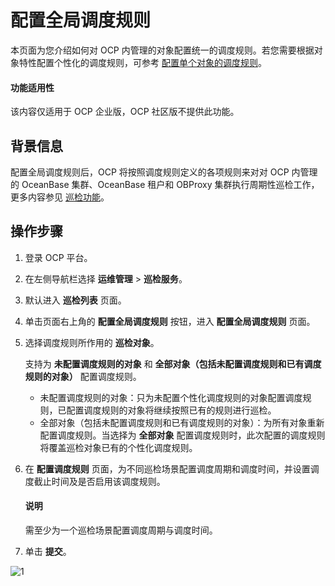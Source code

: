 # 配置全局调度规则

本页面为您介绍如何对 OCP 内管理的对象配置统一的调度规则。若您需要根据对象特性配置个性化的调度规则，可参考 [配置单个对象的调度规则](../200.configure-the-rules/100.configure-single-rules.md)。

<main id="notice" type='notice'>
<h4>功能适用性</h4>
<p>该内容仅适用于 OCP 企业版，OCP 社区版不提供此功能。</p>

## 背景信息

配置全局调度规则后，OCP 将按照调度规则定义的各项规则来对对 OCP 内管理的 OceanBase 集群、OceanBase 租户和 OBProxy 集群执行周期性巡检工作，更多内容参见 [巡检功能](../100.inspection-management.md)。

## 操作步骤

1. 登录 OCP 平台。

2. 在左侧导航栏选择 **运维管理** > **巡检服务**。

3. 默认进入 **巡检列表** 页面。

4. 单击页面右上角的 **配置全局调度规则** 按钮，进入 **配置全局调度规则** 页面。

5. 选择调度规则所作用的 **巡检对象**。

   支持为 **未配置调度规则的对象** 和 **全部对象（包括未配置调度规则和已有调度规则的对象）** 配置调度规则。
   * 未配置调度规则的对象：只为未配置个性化调度规则的对象配置调度规则，已配置调度规则的对象将继续按照已有的规则进行巡检。
   * 全部对象（包括未配置调度规则和已有调度规则的对象）：为所有对象重新配置调度规则。当选择为 **全部对象** 配置调度规则时，此次配置的调度规则将覆盖巡检对象已有的个性化调度规则。

6. 在 **配置调度规则** 页面，为不同巡检场景配置调度周期和调度时间，并设置调度截止时间及是否启用该调度规则。

   <main id="notice" type='explain'>
    <h4>说明</h4>
    需至少为一个巡检场景配置调度周期与调度时间。
   </main>

7. 单击 **提交**。

![1](https://obbusiness-private.oss-cn-shanghai.aliyuncs.com/doc/img/ocp/410/%E5%85%A8%E5%B1%80%E8%B0%83%E5%BA%A6%E5%B7%A1%E6%A3%80.png)
